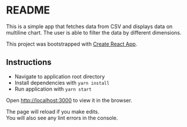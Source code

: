 # README

This is a simple app that fetches data from CSV and displays data on multiline chart. The user is able to filter the data by different dimensions.

This project was bootstrapped with [Create React App](https://github.com/facebook/create-react-app).

## Instructions

- Navigate to application root directory
- Install dependencies with `yarn install`
- Run application with `yarn start`

Open [http://localhost:3000](http://localhost:3000) to view it in the browser.

The page will reload if you make edits.\
You will also see any lint errors in the console.
